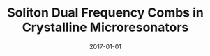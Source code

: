 ---
title: "Soliton Dual Frequency Combs in Crystalline Microresonators"
collection: publications
category: manuscripts
permalink: /publication/2017-01-01-Soliton-Dual-Frequency-Combs-in-Crystalline-Microresonators
date: 2017-01-01
venue: '<i>Optics Letters</i>'
paperurl: 'http://ol.osa.org/abstract.cfm?URI=ol-42-3-514'
citation: ' N. Pavlov,  G. Lihachev,  S. Koptyaev,  E. Lucas,  M. Karpov,  N. Kondratiev,  I. Bilenko,  T. Kippenberg,  M. Gorodetsky, <strong> Soliton Dual Frequency Combs in Crystalline Microresonators.</strong>  <i>Optics Letters</i>, 2017.'
---